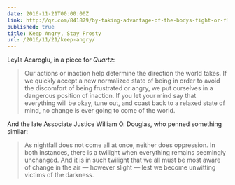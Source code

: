 ```yaml
---
date: 2016-11-21T00:00:00Z
link: http://qz.com/841879/by-taking-advantage-of-the-bodys-fight-or-flight-response-we-can-enact-change-in-the-world/
published: true
title: Keep Angry, Stay Frosty
url: /2016/11/21/keep-angry/
---
```


Leyla Acaroglu, in a piece for _Quartz_: 

> Our actions or inaction help determine the direction the world takes. If we quickly accept a new normalized state of being in order to avoid the discomfort of being frustrated or angry, we put ourselves in a dangerous position of inaction. If you let your mind say that everything will be okay, tune out, and coast back to a relaxed state of mind, no change is ever going to come of the world.

And the late Associate Justice William O. Douglas, who penned something similar: 

> As nightfall does not come all at once, neither does oppression. In both instances, there is a twilight when everything remains seemingly unchanged. And it is in such twilight that we all must be most aware of change in the air — however slight — lest we become unwitting victims of the darkness.
